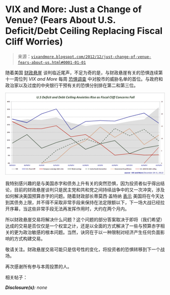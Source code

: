 <!--yml

category: 未分类

date: 2024-05-18 16:19:57

-->

# VIX and More: Just a Change of Venue? (Fears About U.S. Deficit/Debt Ceiling Replacing Fiscal Cliff Worries)

> 来源：[`vixandmore.blogspot.com/2012/12/just-change-of-venue-fears-about-us.html#0001-01-01`](http://vixandmore.blogspot.com/2012/12/just-change-of-venue-fears-about-us.html#0001-01-01)

随着美国 [财政悬崖](http://vixandmore.blogspot.com/search/label/fiscal%20cliff) 谈判临近尾声，不足为奇的是，与财政悬崖有关的恐惧连续第十一周位列 *VIX and More* 每周 [恐惧调查](http://vixandmore.blogspot.com/search/label/Fear%20poll) 中对股市的威胁名单的首位。与政府和政治家以及过度的中央银行干预有关的恐惧分别排在第二和第三位。

![](img/8ee018d5a859a174de11dffb442bc0c8.png)

我特别感兴趣的是与美国赤字和债务上升有关的突然恐惧，因为投资者似乎得出结论，目前的财政悬崖谈判只是民主党和共和党之间持续战争中的又一次冲突，涉及如何解决美国预算赤字的问题。随着财政部长蒂莫西·盖特纳 [表示](http://money.cnn.com/2012/12/26/news/economy/debt-ceiling/index.html) 美国将在今天达到其债务上限，并不得不采取非常手段来保持在法定限额以下，下一场大战已经拉开序幕，当这些非常手段无法再发挥作用时，大约在两个月内。

所以财政悬崖交易将解决什么问题？这个问题的部分答案取决于即将（我们希望）达成的交易是否仅仅是一个权宜之计，还是以全面的方式解决了一些与预算赤字相关的更为政治敏感的根本问题。当然，诀窍在于以一种限制对经济产生任何负面影响的方式构建交易。

敬请关注。财政悬崖交易可能只是信号性的变化，将投资者的恐惧转移到下一个战场。

再次感谢所有参与本周投票的人。

相关帖子：

***Disclosure(s):*** *none*
